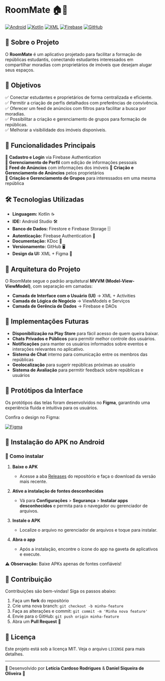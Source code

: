 # RoomMate 🏠👥

[![Android](https://img.shields.io/badge/Platform-Android-green?style=for-the-badge&logo=android)](https://developer.android.com/?hl=pt-br)
[![Kotlin](https://img.shields.io/badge/Kotlin-7F52FF?style=for-the-badge&logo=kotlin&logoColor=white)](https://kotlinlang.org/)
[![XML](https://img.shields.io/badge/XML-FF6600?style=for-the-badge&logo=xml&logoColor=white)](https://www.w3.org/TR/xml/)
[![Firebase](https://img.shields.io/badge/Firebase-FFCA28?style=for-the-badge&logo=firebase&logoColor=black)](https://firebase.google.com/)
[![GitHub](https://img.shields.io/badge/GitHub-181717?style=for-the-badge&logo=github&logoColor=white)](https://github.com/)

## 📌 Sobre o Projeto

O **RoomMate** é um aplicativo projetado para facilitar a formação de repúblicas estudantis, conectando estudantes interessados em compartilhar moradias com proprietários de imóveis que desejam alugar seus espaços.

## 🎯 Objetivos
✅ Conectar estudantes e proprietários de forma centralizada e eficiente.  
✅ Permitir a criação de perfis detalhados com preferências de convivência.  
✅ Oferecer um feed de anúncios com filtros para facilitar a busca por moradias.  
✅ Possibilitar a criação e gerenciamento de grupos para formação de repúblicas.  
✅ Melhorar a visibilidade dos imóveis disponíveis.

## 🚀 Funcionalidades Principais
🔹 **Cadastro e Login** via Firebase Authentication  
🔹 **Gerenciamento de Perfil** com edição de informações pessoais  
🔹 **Feed de Anúncios** com informações dos imóveis
🔹 **Criação e Gerenciamento de Anúncios** pelos proprietários  
🔹 **Criação e Gerenciamento de Grupos** para interessados em uma mesma república  

## 🛠️ Tecnologias Utilizadas
- **Linguagem:** Kotlin ☕
- **IDE:** Android Studio 🛠️
- **Banco de Dados:** Firestore e Firebase Storage 🗄️
- **Autenticação:** Firebase Authentication 🔑
- **Documentação:** KDoc 📜
- **Versionamento:** GitHub 🖥️
- **Design da UI:** XML + Figma 🎨

## 📐 Arquitetura do Projeto
O RoomMate segue o padrão arquitetural **MVVM (Model-View-ViewModel)**, com separação em camadas:
- **Camada de Interface com o Usuário (UI)** → XML + Activities
- **Camada de Lógica de Negócio** → ViewModels e Serviços
- **Camada de Gerência de Dados** → Firebase e DAOs

## 📌 Implementações Futuras
- **Disponibilização na Play Store** para fácil acesso de quem queira baixar.
- **Chats Privados e Públicos** para permitir melhor controle dos usuários.
- **Notificações** para manter os usuários informados sobre eventos e interações relevantes no aplicativo.
- **Sistema de Chat** interno para comunicação entre os membros das repúblicas  
- **Geolocalização** para sugerir repúblicas próximas ao usuário  
- **Sistema de Avaliação** para permitir feedback sobre repúblicas e usuários  

## 📸 Protótipos da Interface
Os protótipos das telas foram desenvolvidos no **Figma**, garantindo uma experiência fluida e intuitiva para os usuários.

Confira o design no Figma:

[![Figma](https://img.shields.io/badge/Design-Figma-F24E1E?style=for-the-badge&logo=figma&logoColor=white)](https://www.figma.com/design/hIZBSuUrW3CYzYQcDwuMZ1/App-Republica?node-id=0-1&t=dI5UNt4sUxKqxOYF-1)

## 📲 Instalação do APK no Android  

### 🚀 Como instalar  

1. **Baixe o APK**  
   - Acesse a aba [Releases](https://github.com/mobile-dev-ufes/2024-2-proj-final-roommate/releases) do repositório e faça o download da versão mais recente.  

2. **Ative a instalação de fontes desconhecidas**  
   - Vá para **Configurações** > **Segurança** > **Instalar apps desconhecidos** e permita para o navegador ou gerenciador de arquivos.  

3. **Instale o APK**  
   - Localize o arquivo no gerenciador de arquivos e toque para instalar.  

4. **Abra o app**  
   - Após a instalação, encontre o ícone do app na gaveta de aplicativos e execute.  

⚠ **Observação:** Baixe APKs apenas de fontes confiáveis!


## 🤝 Contribuição
Contribuições são bem-vindas! Siga os passos abaixo:
1. Faça um **fork** do repositório
2. Crie uma nova branch: `git checkout -b minha-feature`
3. Faça as alterações e commit: `git commit -m 'Minha nova feature'`
4. Envie para o GitHub: `git push origin minha-feature`
5. Abra um **Pull Request** 🎉

## 📜 Licença
Este projeto está sob a licença MIT. Veja o arquivo `LICENSE` para mais detalhes.

---
📌 Desenvolvido por **Letícia Cardoso Rodrigues** & **Daniel Siqueira de Oliveira** 🚀
